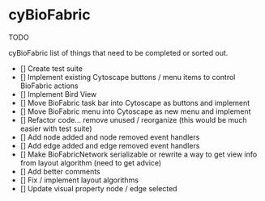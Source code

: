# cyBioFabric
TODO

 cyBioFabric list of things that need to be completed or sorted out.

- [] Create test suite
- [] Implement existing Cytoscape buttons / menu items to control BioFabric actions
- [] Implement Bird View
- [] Move BioFabric task bar into Cytoscape as buttons and implement
- [] Move BioFabric menu into Cytoscape as new menu and implement
- [] Refactor code... remove unused / reorganize (this would be much easier with test suite)
- [] Add node added and node removed event handlers
- [] Add edge added and edge removed event handlers
- [] Make BioFabricNetwork serializable or rewrite a way to get view info from layout algorithm (need to get advice)
- [] Add better comments
- [] Fix / implement layout algorithms
- [] Update visual property node / edge selected
